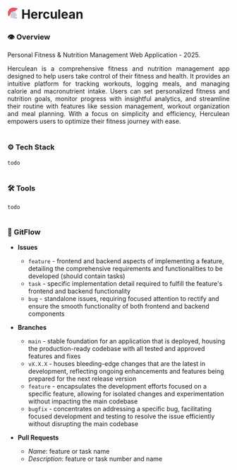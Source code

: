 # <img src="herculean.svg" width="25"/> Herculean

### **👁️ Overview**
Personal Fitness & Nutrition Management Web Application - 2025.

<p align="justify">
  Herculean is a comprehensive fitness and nutrition management app designed to help users take control of their fitness and health.
  It provides an intuitive platform for tracking workouts, logging meals, and managing calorie and macronutrient intake.
  Users can set personalized fitness and nutrition goals, monitor progress with insightful analytics, and streamline their routine with features like session management, workout organization and meal planning.
  With a focus on simplicity and efficiency, Herculean empowers users to optimize their fitness journey with ease. 
</p>

#

### **⚙️ Tech Stack**
`todo`

#

### **🛠️ Tools**
`todo`

#

### **🥷 GitFlow**
- **Issues**
  - `feature` - frontend and backend aspects of implementing a feature, detailing the comprehensive requirements and functionalities to be developed (should contain tasks)
  - `task` - specific implementation detail required to fulfill the feature's frontend and backend functionality
  - `bug` - standalone issues, requiring focused attention to rectify and ensure the smooth functionality of both frontend and backend components

- **Branches**
  - `main` - stable foundation for an application that is deployed, housing the production-ready codebase with all tested and approved features and fixes
  - `vX.X.X` - houses bleeding-edge changes that are the latest in development, reflecting ongoing enhancements and features being prepared for the next release version
  - `feature` - encapsulates the development efforts focused on a specific feature, allowing for isolated changes and experimentation without impacting the main codebase
  - `bugfix` - concentrates on addressing a specific bug, facilitating focused development and testing to resolve the issue efficiently without disrupting the main codebase

- **Pull Requests**
  - *Name*: feature or task name
  - *Description*: feature or task number and name
